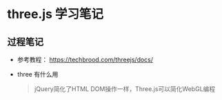 # three.js 学习笔记


## 过程笔记

- 参考教程： https://techbrood.com/threejs/docs/

- three 有什么用

    > jQuery简化了HTML DOM操作一样，Three.js可以简化WebGL编程

